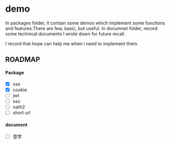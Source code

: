 # demo
In packages folder, it contain some demos which implement some functions and features.There are few, basic, but useful.
In documnet folder, record some technical documents I wrote down for future recall.


I record that hope can help me when i need to implement them.

## ROADMAP

#### Package

- [x] sse 
- [x] cookie
- [ ] jwt
- [ ] sso
- [ ] oath2
- [ ] short url

#### document
- [ ] 登学
